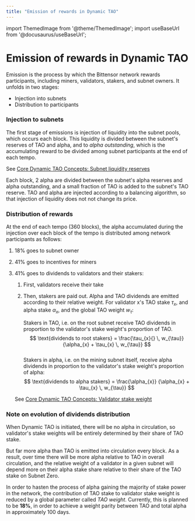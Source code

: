 ```yaml
---
title: "Emission of rewards in Dynamic TAO"
---
```

import ThemedImage from '@theme/ThemedImage';
import useBaseUrl from '@docusaurus/useBaseUrl';

# Emission of rewards in Dynamic TAO

Emission is the process by which the Bittensor network rewards participants, including miners, validators, stakers, and subnet owners. It unfolds in two stages:

- Injection into subnets
- Distribution to participants

### Injection to subnets

The first stage of emissions is injection of liquidity into the subnet pools, which occurs each block. This liquidity is divided between the subnet's reserves of TAO and alpha, and to *alpha outstanding*, which is the accumulating reward to be divided among subnet participants at the end of each tempo.

See [Core Dynamic TAO Concepts: Subnet liquidity reserves](./dtao-guide.md#subnet-liquidity-reserves)

Each block, 2 alpha are divided between the subnet's alpha reserves and alpha outstanding, and a small fraction of TAO is added to the subnet's TAO reserve.  TAO and alpha are injected according to a balancing algorithm, so that injection of liquidity does not not change its price.

### Distribution of rewards

At the end of each tempo (360 blocks), the alpha accumulated during the injection over each block of the tempo is distributed among network participants as follows:

1. 18% goes to subnet owner
1. 41% goes to incentives for miners
1. 41% goes to dividends to validators and their stakers:
    1. First, validators receive their take   
    1.  Then, stakers are paid out. Alpha and TAO dividends are emitted according to their relative weight. For validator x's TAO stake $\tau_x$, and alpha stake $\alpha_x$, and the global TAO weight $w_{\tau}$:

        Stakers in TAO, i.e. on the root subnet receive TAO dividends in proportion to the validator's stake weight's proportion of TAO. 
          $$
          \text{dividends to root stakers} 
          = \frac{\tau_{x}{} \, w_{\tau}}
                 {\alpha_{x} + \tau_{x} \, w_{\tau}}
          $$        
        Stakers in alpha, i.e. on the mining subnet itself, receive alpha dividends in proportion to the validator's stake weight's proportion of alpha:
          $$
          \text{dividends to alpha stakers} 
          = \frac{\alpha_{x}}
                 {\alpha_{x} + \tau_{x} \, w_{\tau}}
          $$        


    See [Core Dynamic TAO Concepts: Validator stake weight](./dtao-guide.md#validator-stake-weight)

### Note on evolution of dividends distribution

When Dynamic TAO is initiated, there will be no alpha in circulation, so validator's stake weights will be entirely determined by their share of TAO stake.

But far more alpha than TAO is emitted into circulation every block. As a result, over time there will be more alpha relative to TAO in overall circulation, and the relative weight of a validator in a given subnet will depend more on their alpha stake share relative to their share of the TAO stake on Subnet Zero.

In order to hasten the process of alpha gaining the majority of stake power in the network, the contribution of TAO stake to validator stake weight is reduced by a global parameter called *TAO weight*. Currently, this is planned to be **18%**, in order to achieve a weight parity between TAO and total alpha in approximately 100 days.

<center>
<ThemedImage
alt="Curves"
sources={{
    light: useBaseUrl('/img/docs/dynamic-tao/curves.png'),
    dark: useBaseUrl('/img/docs/dynamic-tao/curves.png'),
  }}
style={{width: 650}}
/>
</center>

<br />